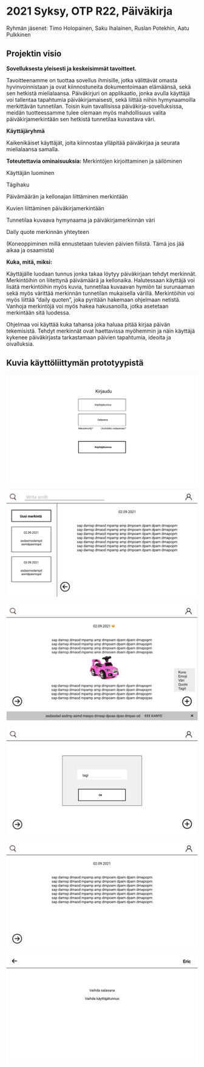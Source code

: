 # 2021 Syksy, OTP R22, Päiväkirja
Ryhmän jäsenet: Timo Holopainen, Saku Ihalainen, Ruslan Potekhin, Aatu Pulkkinen
## Projektin visio

**Sovelluksesta yleisesti ja keskeisimmät tavoitteet.**

Tavoitteenamme on tuottaa sovellus ihmisille, jotka välittävät omasta hyvinvoinnistaan ja ovat kiinnostuneita dokumentoimaan elämäänsä, sekä sen hetkistä mielialaansa. Päiväkirjuri on applikaatio, jonka avulla käyttäjä voi tallentaa tapahtumia päiväkirjamaisesti, sekä liittää niihin hymynaamoilla merkittävän tunnetilan. Toisin kuin tavallisissa päiväkirja-sovelluksissa, meidän tuotteessamme tulee olemaan myös mahdollisuus valita päiväkirjamerkintään sen hetkistä tunnetilaa kuvastava väri.

**Käyttäjäryhmä**

Kaikenikäiset käyttäjät, joita kiinnostaa ylläpitää päiväkirjaa ja seurata mielialaansa samalla.

**Toteutettavia ominaisuuksia:**
Merkintöjen kirjoittaminen ja säilöminen

Käyttäjän luominen

Tägihaku

Päivämäärän ja kellonajan liittäminen merkintään

Kuvien liittäminen päiväkirjamerkintään

Tunnetilaa kuvaava hymynaama ja päiväkirjamerkinnän väri 

Daily quote merkinnän yhteyteen

(Koneoppiminen millä ennustetaan tulevien päivien fiilistä. Tämä jos jää aikaa ja osaamista)

**Kuka, mitä, miksi:**

Käyttäjälle luodaan tunnus jonka takaa löytyy päiväkirjaan tehdyt merkinnät. Merkintöihin on liitettynä päivämäärä ja kellonaika. Halutessaan käyttäjä voi lisätä merkintöihin myös kuvia, tunnetilaa kuvaavan hymiön tai surunaaman sekä myös värittää merkinnän tunnetilan mukaisella värillä. Merkintöihin voi myös liittää “daily quoten”, joka pyritään hakemaan ohjelmaan netistä. Vanhoja merkintöjä voi myös hakea hakusanoilla, jotka asetetaan merkintään sitä luodessa.

Ohjelmaa voi käyttää kuka tahansa joka haluaa pitää kirjaa päivän tekemisistä. Tehdyt merkinnät ovat haettavissa myöhemmin ja näin käyttäjä kykenee päiväkirjasta tarkastamaan päivien tapahtumia, ideoita ja oivalluksia.

## Kuvia käyttöliittymän prototyypistä

![Kirjautumisnäkymä](kayttoliittyma-prototyypin-kuvat/kirjautumisnakyma.png "Kuva käyttöliittymän kirjautumisnäkymästä")

![Päänakymä](kayttoliittyma-prototyypin-kuvat/paanakyma.png "Kuva käyttöliittymän päänäkymästä")

![Päänakymä-lisäasetuksilla](kayttoliittyma-prototyypin-kuvat/paivakirjanakyma-sivupalkilla-ja-lisatyilla-optioilla.png "Kuva käyttöliittymän päänäkymästä, jossa on valikko auki sisällön lisäämistä varten.")

![Tagin-lisaaminen-merkintaan](kayttoliittyma-prototyypin-kuvat/tagin-lisaaminen.png "Kuva tagin lisäämisestä merkintään")

![Päiväökirjatekstin-näkymä](kayttoliittyma-prototyypin-kuvat/paivakirjatekstin-nakyma.png "Kuva tekstieditorista.")

![Käyttäjätietojen-muuttaminen](kayttoliittyma-prototyypin-kuvat/kayttajatietojen-muuttaminen.png "Kuva käyttäjän omasta sivusta.")
